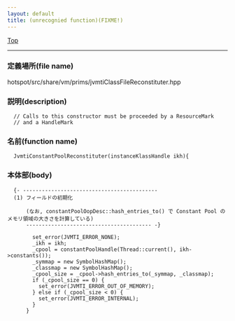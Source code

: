```yaml
---
layout: default
title: (unrecognied function)(FIXME!)
---
```

[Top](../index.html)

--- 
### 定義場所(file name)
hotspot/src/share/vm/prims/jvmtiClassFileReconstituter.hpp
### 説明(description)

```
  // Calls to this constructor must be proceeded by a ResourceMark
  // and a HandleMark
```

### 名前(function name)
```
  JvmtiConstantPoolReconstituter(instanceKlassHandle ikh){
```

### 本体部(body)
```
  {- -------------------------------------------
  (1) フィールドの初期化
  
      (なお, constantPoolOopDesc::hash_entries_to() で Constant Pool のメモリ領域の大きさを計算している)
      ---------------------------------------- -}

	    set_error(JVMTI_ERROR_NONE);
	    _ikh = ikh;
	    _cpool = constantPoolHandle(Thread::current(), ikh->constants());
	    _symmap = new SymbolHashMap();
	    _classmap = new SymbolHashMap();
	    _cpool_size = _cpool->hash_entries_to(_symmap, _classmap);
	    if (_cpool_size == 0) {
	      set_error(JVMTI_ERROR_OUT_OF_MEMORY);
	    } else if (_cpool_size < 0) {
	      set_error(JVMTI_ERROR_INTERNAL);
	    }
	  }
	
```


